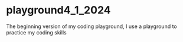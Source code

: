 # playground4_1_2024
The beginning version of my coding playground, I use a playground to practice my coding skills
